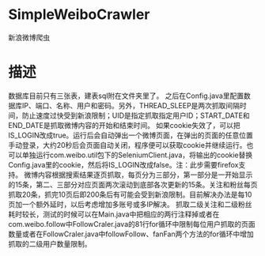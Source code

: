 ﻿SimpleWeiboCrawler
==================

新浪微博爬虫


描述
=================
数据库目前只有三张表，建表sql附在文件夹里了。
之后在Config.java里配置数据库IP、端口、名称、用户和密码。另外，THREAD_SLEEP是两次抓取间隔时间，防止速度过快受到新浪限制；UID是指定抓取指定用户ID；START_DATE和END_DATE是抓取微博内容的开始和结束时间。
如果cookie失效了，可以把IS_LOGIN改成true。运行后会自动弹出一个微博页面，在弹出的页面的任意位置手动登录，大约20秒后会页面自动关闭，程序便可以获取cookie并继续运行。也可以单独运行com.weibo.util包下的SeleniumClient.java，将输出的cookie替换Config.java里的cookie，然后将IS_LOGIN改成false。注：此步需要firefox支持。
微博内容根据搜索结果逐页抓取，每页分为三部分，第一部分是一开始显示的15条，第二、三部分对应页面两次滚动到底部各次更新的15条。关注和粉丝每页抓取20条，抓完10页后即200条后有可能会受到新浪限制。目前解决办法是每10页加一个额外延时，以后考虑增加多账号或多IP解决。
抓取二级关注和二级粉丝耗时较长，测试的时候可以在Main.java中把相应的两行注释掉或者在com.weibo.follow中FollowCraler.java的81行for循环中限制每位用户抓取的页面数量或者在FollowCraler.java中followFollow、fanFan两个方法的for循环中增加抓取的二级用户数量限制。
